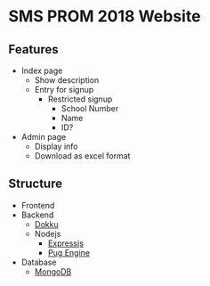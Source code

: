 # SMS PROM 2018 Website
## Features
* Index page
	* Show description
	* Entry for signup
		* Restricted signup
			* School Number
			* Name
			* ID?
* Admin page
	* Display info
	* Download as excel format
	
## Structure
* Frontend
* Backend
	* [Dokku](http://dokku.viewdocs.io/dokku/)
	* Nodejs
		* [Expressjs](expressjs.com)
		* [Pug Engine](https://pugjs.org)
* Database
	* [MongoDB](https://docs.mongodb.com/)

